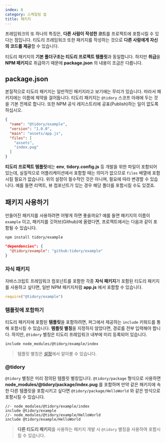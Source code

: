 ```yaml
---
index: 8
category: 스케일링 업
title: 패키지
---
```


프레임워크의 또 하나의 특징은, **다른 사람이 작성한 코드**를 프로젝트에 포함시킬 수 있다는 점입니다. 티도리 프레임워크 또한 패키지를 작성하는 것으로 **다른 사람에게 자신의 코드를 제공**할 수 있습니다.

티도리 패키지의 **기본 폴더구조는 티도리 프로젝트 템플릿**과 동일합니다. 하지만 **취급**을 **NPM 패키지**로 취급하기 때문에 **package.json** 의 내용이 조금은 다릅니다.

## package.json

본질적으로 티도리 패키지는 일반적인 패키지라고 보기에는 무리가 있습니다. 따라서 패키지에는 이름에 제약을 걸어둡니다. 티도리 패키지는 `@tidory` 스코프 아래에 두는 것을 기본 전제로 합니다. 또한 NPM 공식 레지스트리에 공표(Publish)하는 일이 없도록 하십시오.

```json
{
  "name": "@tidory/example",
  "version": "1.0.0",
  "main": "assets/app.js",
  "files": [
    "assets",
    "index.pug"
  ]
}
```

**티도리 프로젝트 템플릿**에는 **env**, **tidory.config.js** 등 개발을 위한 파일이 포함되어 있는데, 실질적으로 어플리케이션에서 포함할 때는 의미가 없으므로 `files` 배열에 포함시킬 필요가 없습니다. 위의 설정이 필수적인 것은 아니며, 필요에 따라 변경할 수 있습니다. 예를 들면 리액트, 뷰 컴포넌트가 있는 경우 해당 폴더를 포함시킬 수도 있겠죠.

## 패키지 사용하기

만들어진 패키지를 사용하려면 어떻게 하면 좋을까요? 예를 들면 패키지의 이름이 `example` 이고, 패키지를 깃허브(Github)에 올렸다면, 프로젝트에서는 다음과 같이 포함될 수 있습니다.

```bash
npm install tidory/example
```

```json
"dependencies": {
  "@tidory/example": "github:tidory/example"
}
```

### 자식 패키지

자바스크립트 프레임워크 컴포넌트를 포함한 각종 **자식 패키지**가 포함된 티도리 패키지를 사용하고 싶다면, 일반 NPM 패키지처럼 **app.js** 에서 포함할 수 있습니다.

```js
require("@tidory/example")
```

### 템플릿에 포함하기

티도리 패키지에 포함된 **템플릿**을 포함하려면, 퍼그에서 제공하는 `include` 키워드를 통해 포함시킬 수 있습니다. **템플릿 별칭**을 지정하지 않았다면, 경로를 전부 입력해야 합니다. 하지만, `@tidory` 별칭은 티도리 프레임워크 내부에 미리 등록되어 있습니다.

```pug
include node_modules/@tidory/example/index
```

> 템플릿 별칭은 [설정](/docs/configuration)에서 알아볼 수 있습니다.

### @tidory

`@tidory` 별칭은 미리 정의된 템플릿 별칭입니다. `@tidory/package` 형식으로 사용하면 **node_modules/@tidory/package/index.pug** 를 포함하며 만약 같은 패키지에 속한 다른 템플릿을 포함시키고 싶다면 `@tidory/package/HelloWorld` 와 같은 방식으로 포함시킬 수 있습니다.

```pug
//- node_modules/@tidory/example/index
include @tidory/example
//- node_modules/@tidory/example/HelloWorld
include @tidory/example/HelloWorld
```

> **다른 티도리 패키지**를 사용하는 패키지 개발 시 `@tidory` 별칭을 사용하여 포함시킬 수 있습니다.

